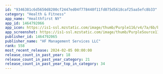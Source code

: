 ```yaml
---
id: "9346381c6d5650d8200cf2447ed04f778440f11fd075d5618caf25aa5efc8b33"
category: "Health & Fitness"
app_name: "Healthfirst NY"
app_id: 1464792066
app_icon: https://is1-ssl.mzstatic.com/image/thumb/Purple116/v4/7a/6b/bb/7a6bbb46-8ac2-0ae1-e4ea-6139adb42399/AppIcon-0-0-1x_U007emarketing-0-3-0-85-220.png/1024x1024bb.png
app_screenshot: https://is1-ssl.mzstatic.com/image/thumb/PurpleSource116/v4/18/69/10/1869102d-0b79-ffa1-9aa2-e8fc98f7d98a/0cad0ed5-2750-4c9a-9563-8dd043192693_1284x2778bb.png/1284x2778bb.png
publisher_id: 1464792065
publisher_name: "HF Management Services LLC"
rank: 558
most_recent_release: 2024-02-05 00:00:00
release_count_in_past_year: 18
release_count_in_past_year_category: 21
release_count_in_past_year_top_in_category: 34
---
```

